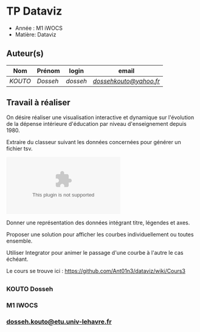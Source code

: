 
# TP Dataviz

- Année : M1 iWOCS
- Matière: Dataviz

## Auteur(s)

|Nom|Prénom|login|email|
|--|--|--|--|
| *KOUTO* | *Dosseh* | *dosseh* | *dossehkouto@yahoo.fr* |


## Travail à réaliser

On désire réaliser une visualisation interactive et dynamique sur l'évolution de la dépense intérieure d'éducation par niveau d'enseignement depuis 1980.

Extraire du classeur suivant les données concernées pour générer un fichier tsv.

![Évolution Dépense Intérieure Éducation](data/DIE.xls)

Donner une représentation des données intégrant titre, légendes et axes.

Proposer une solution pour afficher les courbes individuellement ou toutes ensemble.

Utiliser Integrator pour animer le passage d'une courbe à l'autre le cas échéant.

Le cours se trouve ici : https://github.com/Ant01n3/dataviz/wiki/Cours3



## 
### KOUTO Dosseh
### M1 IWOCS
### dosseh.kouto@etu.univ-lehavre.fr
